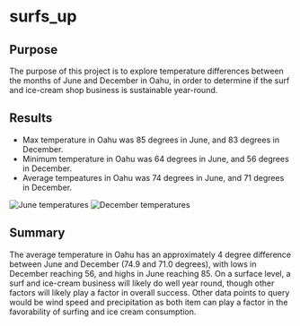 # surfs_up
## Purpose
The purpose of this project is to explore temperature differences between the months of June and December in Oahu, in order to determine if the surf and ice-cream shop business is sustainable year-round.

## Results
* Max temperature in Oahu was 85 degrees in June, and 83 degrees in December.
* Minimum temperature in Oahu was 64 degrees in June, and 56 degrees in December.
* Average tempeatures in Oahu was 74 degrees in June, and 71 degrees in December.

![June temperatures](../main/images/junetemps.png?raw=true)
![December temperatures](../main/images/decembertemps.png?raw=true)

## Summary
The average temperature in Oahu has an approximately 4 degree difference between June and December (74.9 and 71.0 degrees), with lows in December reaching 56, and highs in June reaching 85. On a surface level, a surf and ice-cream business will likely do well year round, though other factors will likely play a factor in overall success. Other data points to query would be wind speed and precipitation as both item can play a factor in the favorability of surfing and ice cream consumption.
